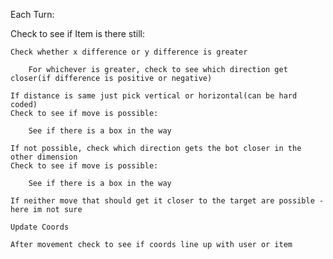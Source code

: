 Each Turn:

Check to see if Item is there still:

    Check whether x difference or y difference is greater

        For whichever is greater, check to see which direction get closer(if difference is positive or negative)

    If distance is same just pick vertical or horizontal(can be hard coded)
    Check to see if move is possible:

        See if there is a box in the way

    If not possible, check which direction gets the bot closer in the other dimension
    Check to see if move is possible:

        See if there is a box in the way

    If neither move that should get it closer to the target are possible - here im not sure

    Update Coords

    After movement check to see if coords line up with user or item
